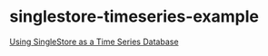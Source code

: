 # singlestore-timeseries-example

[Using SingleStore as a Time Series Database](https://medium.com/@VeryFatBoy/using-singlestore-as-a-time-series-database-6517a1a36a4e)
